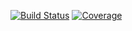 [![Build Status](https://github.com/bochencwx/test-ci/actions/workflows/ci.yml/badge.svg)](https://github.com/bochencwx/test-ci/actions/workflows/ci.yml)
[![Coverage](https://codecov.io/gh/bochencwx/test-ci/branch/main/graph/badge.svg)](https://app.codecov.io/gh/bochencwx/test-ci/tree/main)
